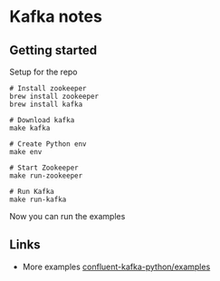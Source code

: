# Kafka notes

## Getting started

Setup for the repo

```
# Install zookeeper
brew install zookeeper
brew install kafka

# Download kafka
make kafka

# Create Python env
make env
```

```
# Start Zookeeper
make run-zookeeper

# Run Kafka
make run-kafka
```

Now you can run the examples

## Links

- More examples [confluent-kafka-python/examples](https://github.com/confluentinc/confluent-kafka-python/tree/master/examples)
